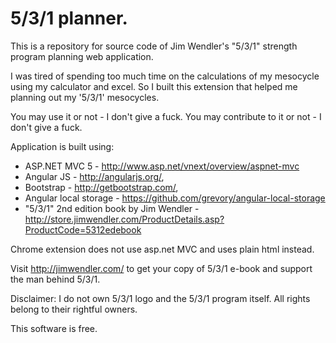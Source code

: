 5/3/1 planner.
===

This is a repository for source code of Jim Wendler's "5/3/1" strength program planning web application.

I was tired of spending too much time on the calculations of my mesocycle using my calculator and excel. 
So I built this extension that helped me planning out my '5/3/1' mesocycles. 

You may use it or not - I don't give a fuck.
You may contribute to it or not - I don't give a fuck.

Application is built using: 
  - ASP.NET MVC 5 - http://www.asp.net/vnext/overview/aspnet-mvc
  - Angular JS - http://angularjs.org/,
  - Bootstrap - http://getbootstrap.com/,
  - Angular local storage - https://github.com/grevory/angular-local-storage
  - "5/3/1" 2nd edition book by Jim Wendler - http://store.jimwendler.com/ProductDetails.asp?ProductCode=5312edebook

Chrome extension does not use asp.net MVC and uses plain html instead.

Visit http://jimwendler.com/ to get your copy of 5/3/1 e-book and support the man behind 5/3/1.

Disclaimer:
I do not own 5/3/1 logo and the 5/3/1 program itself. All rights belong to their rightful owners.

This software is free.

